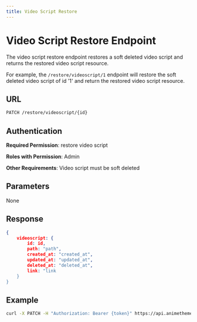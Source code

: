 ```yaml
---
title: Video Script Restore
---
```


# Video Script Restore Endpoint

The video script restore endpoint restores a soft deleted video script and returns the restored video script resource.

For example, the `/restore/videoscript/1` endpoint will restore the soft deleted video script of id '1' and return the restored video script resource.

## URL

```sh
PATCH /restore/videoscript/{id}
```

## Authentication

**Required Permission**: restore video script

**Roles with Permission**: Admin

**Other Requirements**: Video script must be soft deleted

## Parameters

None

## Response

```json
{
    videoscript: {
        id: id,
        path: "path",
        created_at: "created_at",
        updated_at: "updated_at",
        deleted_at: "deleted_at",
        link: "link
    }
}
```

## Example

```bash
curl -X PATCH -H "Authorization: Bearer {token}" https://api.animethemes.moe/restore/videoscript/1
```
